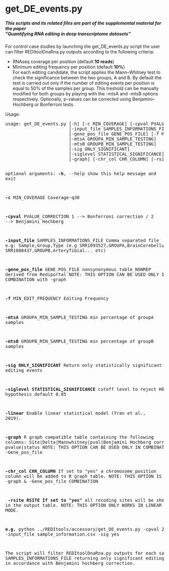<!DOCTYPE html PUBLIC "-//W3C//DTD XHTML 1.0 Transitional//EN"
  "http://www.w3.org/TR/xhtml1/DTD/xhtml1-transitional.dtd">
<html xmlns="http://www.w3.org/1999/xhtml">
  <head>
    <meta http-equiv="Content-Type" content="text/html; charset=utf-8" />  
  </head>
  <body>
<h1>get_DE_events.py</h1>
<h5>This scripts and its related files are part of the supplemental material for the paper<br>
  "Quantifying RNA editing in deep transcriptome datasets"</h5>
<p class-text="justify">
For control case studies by launching the get_DE_events.py script the user can filter REDItoolDnaRna.py outputs according to the following criteria:
<ul>
<li>RNAseq coverage per position (default <b>10 reads</b>)</li>
<li>Minimum editing frequency per position (default <b>10%</b>)</li>
For each editing candidate, the script applies the Mann–Whitney test to check the significance between the two groups, 
A and B. By default the test is carried out only if the number of editing events per position is equal to 50% of the samples per group. This treshold can be manually modified for both groups by playing with the -mtsA and -mtsB options respectively.
Optionally, p-values can be corrected using Benjamini–Hochberg or Bonferroni tests. 
</ul>
<p>Usage:</p> 
<pre>
usage: get_DE_events.py [-h] [-c MIN_COVERAGE] [-cpval PVALUE_CORRECTION]
                        [-input_file SAMPLES_INFORMATIONS_FILE]
                        [-gene_pos_file GENE_POS_FILE] [-f MIN_EDIT_FREQUENCY]
                        [-mtsA GROUPA_MIN_SAMPLE_TESTING]
                        [-mtsB GROUPB_MIN_SAMPLE_TESTING]
                        [-sig ONLY_SIGNIFICANT]
                        [-siglevel STATISTICAL_SIGNIFICANCE] [-linear]
                        [-graph] [-chr_col CHR_COLUMN] [-rsite RSITE]

optional arguments:
  <b>-h</b>, --help            show this help message and exit
  
  <b>-c</b> MIN_COVERAGE       Coverage-q30
  
  <b>-cpval</b> PVALUE_CORRECTION 1 --> Bonferroni correction / 2 --> Benjamini Hochberg
  
  <b>-input_file</b> SAMPLES_INFORMATIONS_FILE Comma separated file e.g: Sample,Group,Type 
  (e.g SRR1093527,GROUPA,BrainCerebellum..., SRR1088437,GROUPB,ArteryTibial... etc)
  
  <b>-gene_pos_file</b> GENE_POS_FILE nonsynonymous_table_NONREP derived from Rediportal 
  NOTE: THIS OPTION CAN BE USED ONLY IN COMBINATION with -graph
  
  <b>-f</b> MIN_EDIT_FREQUENCY Editing Frequency
  
  <b>-mtsA</b> GROUPA_MIN_SAMPLE_TESTING min percentage of groupA samples                      
  
  <b>-mtsB</b> GROUPB_MIN_SAMPLE_TESTING min percentage of groupB samples                      
  
  <b>-sig ONLY_SIGNIFICANT</b> Return only statistically significant editing events
  
  <b>-siglevel STATISTICAL_SIGNIFICANCE</b> cutoff level to reject H0 hypothesis default 0.05
  
  <b>-linear</b> Enable linear statistical model (Tran et al., 2019).
  
  <b>-graph</b> R graph compatible table containing the following columns: 
  Site|Delta|Mannwhitney|pval|Benjamini Hochberg corrected pvalue|status
  NOTE: THIS OPTION CAN BE USED ONLY IN COMBINATION with -Gene_pos_file
  
  <b>-chr_col CHR_COLUMN</b> If set to "yes" a chromosome_position column will be added to R graph table. 
  NOTE: THIS OPTION IS SPECIFIC FOR -graph & -Gene_pos_file COMBINATION
  
 <b> -rsite RSITE If set to "yes"</b> all recoding sites will be shown in the output table. 
 NOTE: THIS OPTION ONLY WORKS IN LINEAR AND DEFAULT MODE.
                                                                                      
<b>e.g.</b> python ../REDItools/accessory/get_DE_events.py -cpval 2 -input_file  sample_information.csv -sig yes
<p class-text="justify">The script will filter REDItoolDnaRna.py outputs for each sample contained in the
SAMPLES_INFORMATIONS_FILE returning only significant editing events (pval <= 0.05)
in accordance with Benjamini hochberg correction.</p>

</pre>
</body>
</html> 
